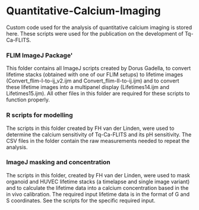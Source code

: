 # Quantitative-Calcium-Imaging
Custom code used for the analysis of quantitative calcium imaging is stored here.
These scripts were used for the publication on the development of Tq-Ca-FLITS.

### FLIM ImageJ Package'
This folder contains all ImageJ scripts created by Dorus Gadella, to convert lifetime stacks (obtained with one of our FLIM setups) to lifetime images (Convert_flim-I-to-ij_v2.ijm and Convert_flim-II-to-ij.ijm) and to convert these lifetime images into a multipanel display (Lifetimes14.ijm and Lifetimes15.ijm). All other files in this folder are required for these scripts to function properly.

### R scripts for modelling
The scripts in this folder created by FH van der Linden, were used to determine the calcium sensitivity of Tq-Ca-FLITS and its pH sensitivity.
The CSV files in the folder contain the raw measurements needed to repeat the analysis.

### ImageJ masking and concentration
The scripts in this folder, created by FH van der Linden, were used to mask organoid and HUVEC lifetime stacks (a timelapse and single image variant) and to calculate the lifetime data into a calcium concentration based in the in vivo calibration. The required input lifetime data is in the format of G and S coordinates. See the scripts for the specific required input.
